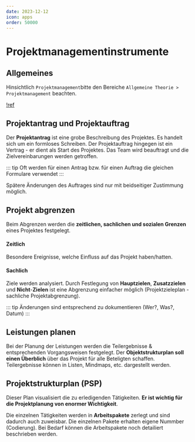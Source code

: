 ```yaml
---
date: 2023-12-12
icon: apps
order: 50000
---
```


# Projektmanagementinstrumente

## Allgemeines

Hinsichtlich `Projektmanagement`bitte den Bereiche `Allgemeine Theorie > Projektmanagement` beachten.

[!ref](../theorie/projektmanagement.md)

## Projektantrag und Projektauftrag

Der **Projektantrag** ist eine grobe Beschreibung des Projektes. Es handelt sich um ein formloses Schreiben. Der Projektauftrag hingegen ist ein Vertrag - er dient als Start des Projektes. Das Team wird beauftragt und die Zielvereinbarungen werden getroffen.

::: tip
Oft werden für einen Antrag bzw. für einen Auftrag die gleichen Formulare verwendet
:::

Spätere Änderungen des Auftrages sind nur mit beidseitiger Zustimmung möglich.

## Projekt abgrenzen

Beim Abgrenzen werden die **zeitlichen, sachlichen und sozialen Grenzen** eines Projektes festgelegt.

#### Zeitlich

Besondere Ereignisse, welche Einfluss auf das Projekt haben/hatten.

#### Sachlich

Ziele werden analysiert. Durch Festlegung von **Hauptzielen**, **Zusatzzielen** und **Nicht**-**Zielen** ist eine Abgrenzung einfacher möglich (Projektzieleplan - sachliche Projektabgrenzung).

::: tip
Änderungen sind entsprechend zu dokumentieren (Wer?, Was?, Datum)
:::

## Leistungen planen

Bei der Planung der Leistungen werden die Teilergebnisse & entsprechenden Vorgangsweisen festgelegt. Der **Objektstrukturplan soll einen Überblich** über das Projekt für alle Beteligten schaffen. Teilergebnisse können in Listen, Mindmaps, etc. dargestellt werden.

## Projektstrukturplan (PSP)

Dieser Plan visualisiert die zu erledigenden Tätigkeiten. **Er ist wichtig für die Projektplanung von enormer Wichtigkeit**.

Die einzelnen Tätigkeiten werden in **Arbeitspakete** zerlegt und sind dadurch auch zuweisbar. Die einzelnen Pakete erhalten eigene Nummber (Codierung). Bei Bedarf können die Arbeitspakete noch detailiert beschrieben werden.

